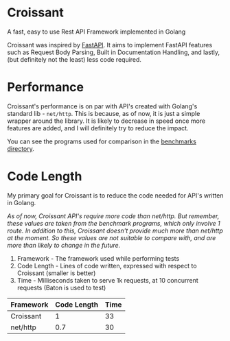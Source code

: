 # Croissant

A fast, easy to use Rest API Framework implemented in Golang

Croissant was inspired by [FastAPI](https://fastapi.tiangolo.com/). It aims to implement FastAPI features such as Request Body Parsing, Built in Documentation Handling, and lastly, (but definitely not the least) less code required.

# Performance

Croissant's performance is on par with API's created with Golang's standard lib - `net/http`. This is because, as of now, it is just a simple wrapper around the library. It is likely to decrease in speed once more features are added, and I will definitely try to reduce the impact.

You can see the programs used for comparison in the [benchmarks directory](/benchmarks).

# Code Length

My primary goal for Croissant is to reduce the code needed for API's written in Golang.

*As of now, Croissant API's require more code than net/http. But remember, these values are taken from the benchmark programs, which only involve 1 route. In addition to this, Croissant doesn't provide much more than net/http at the moment. So these values are not suitable to compare with, and are more than likely to change in the future.*

1. Framework - The framework used while performing tests
2. Code Length - Lines of code written, expressed with respect to Croissant (smaller is better)
3. Time - Milliseconds taken to serve 1k requests, at 10 concurrent requests (Baton is used to test)

| Framework | Code Length  | Time |
|-----------|--------------|------|
| Croissant | 1	           | 33   |
| net/http  | 0.7          | 30   |
